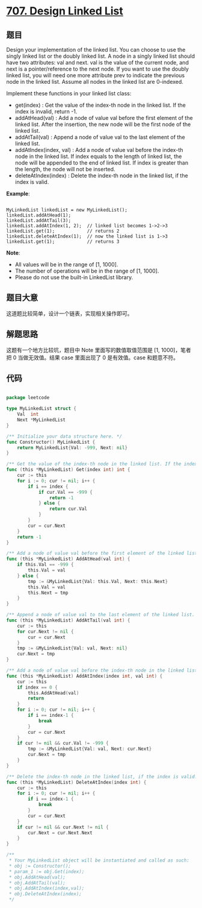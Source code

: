 # [707. Design Linked List](https://leetcode.com/problems/design-linked-list/)

## 题目

Design your implementation of the linked list. You can choose to use the singly linked list or the doubly linked list. A node in a singly linked list should have two attributes: val and next. val is the value of the current node, and next is a pointer/reference to the next node. If you want to use the doubly linked list, you will need one more attribute prev to indicate the previous node in the linked list. Assume all nodes in the linked list are 0-indexed.

Implement these functions in your linked list class:

- get(index) : Get the value of the index-th node in the linked list. If the index is invalid, return -1.
- addAtHead(val) : Add a node of value val before the first element of the linked list. After the insertion, the new node will be the first node of the linked list.
- addAtTail(val) : Append a node of value val to the last element of the linked list.
- addAtIndex(index, val) : Add a node of value val before the index-th node in the linked list. If index equals to the length of linked list, the node will be appended to the end of linked list. If index is greater than the length, the node will not be inserted.
- deleteAtIndex(index) : Delete the index-th node in the linked list, if the index is valid.

**Example**:

```

MyLinkedList linkedList = new MyLinkedList();
linkedList.addAtHead(1);
linkedList.addAtTail(3);
linkedList.addAtIndex(1, 2);  // linked list becomes 1->2->3
linkedList.get(1);            // returns 2
linkedList.deleteAtIndex(1);  // now the linked list is 1->3
linkedList.get(1);            // returns 3

```

**Note**:

- All values will be in the range of [1, 1000].
- The number of operations will be in the range of [1, 1000].
- Please do not use the built-in LinkedList library.

## 题目大意

这道题比较简单，设计一个链表，实现相关操作即可。

## 解题思路

这题有一个地方比较坑，题目中 Note 里面写的数值取值范围是 [1, 1000]，笔者把 0 当做无效值。结果 case 里面出现了 0 是有效值。case 和题意不符。


## 代码

```go

package leetcode

type MyLinkedList struct {
	Val  int
	Next *MyLinkedList
}

/** Initialize your data structure here. */
func Constructor() MyLinkedList {
	return MyLinkedList{Val: -999, Next: nil}
}

/** Get the value of the index-th node in the linked list. If the index is invalid, return -1. */
func (this *MyLinkedList) Get(index int) int {
	cur := this
	for i := 0; cur != nil; i++ {
		if i == index {
			if cur.Val == -999 {
				return -1
			} else {
				return cur.Val
			}
		}
		cur = cur.Next
	}
	return -1
}

/** Add a node of value val before the first element of the linked list. After the insertion, the new node will be the first node of the linked list. */
func (this *MyLinkedList) AddAtHead(val int) {
	if this.Val == -999 {
		this.Val = val
	} else {
		tmp := &MyLinkedList{Val: this.Val, Next: this.Next}
		this.Val = val
		this.Next = tmp
	}
}

/** Append a node of value val to the last element of the linked list. */
func (this *MyLinkedList) AddAtTail(val int) {
	cur := this
	for cur.Next != nil {
		cur = cur.Next
	}
	tmp := &MyLinkedList{Val: val, Next: nil}
	cur.Next = tmp
}

/** Add a node of value val before the index-th node in the linked list. If index equals to the length of linked list, the node will be appended to the end of linked list. If index is greater than the length, the node will not be inserted. */
func (this *MyLinkedList) AddAtIndex(index int, val int) {
	cur := this
	if index == 0 {
		this.AddAtHead(val)
		return
	}
	for i := 0; cur != nil; i++ {
		if i == index-1 {
			break
		}
		cur = cur.Next
	}
	if cur != nil && cur.Val != -999 {
		tmp := &MyLinkedList{Val: val, Next: cur.Next}
		cur.Next = tmp
	}
}

/** Delete the index-th node in the linked list, if the index is valid. */
func (this *MyLinkedList) DeleteAtIndex(index int) {
	cur := this
	for i := 0; cur != nil; i++ {
		if i == index-1 {
			break
		}
		cur = cur.Next
	}
	if cur != nil && cur.Next != nil {
		cur.Next = cur.Next.Next
	}
}

/**
 * Your MyLinkedList object will be instantiated and called as such:
 * obj := Constructor();
 * param_1 := obj.Get(index);
 * obj.AddAtHead(val);
 * obj.AddAtTail(val);
 * obj.AddAtIndex(index,val);
 * obj.DeleteAtIndex(index);
 */

```